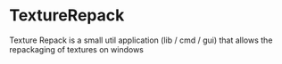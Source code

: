 # TextureRepack
Texture Repack is a small util application (lib / cmd / gui) that allows the repackaging of textures on windows
